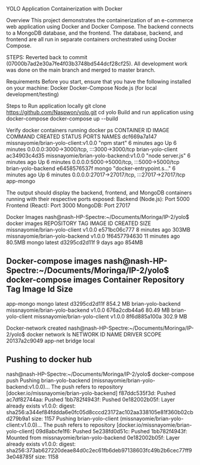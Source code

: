 YOLO Application Containerization with Docker

Overview 
This project demonstrates the containerization of an e-commerce web application using Docker and Docker Compose. The backend connects to a MongoDB database, and the frontend. The database, backend, and frontend are all run in separate containers orchestrated using Docker Compose.

STEPS:
Reverted back to commit (07000b7ad2e30a7fe4f03b3748bd544dcf28cf25). All development work was done on the main branch and merged to master branch.

Requirements 
Before you start, ensure that you have the following installed on your machine: 
Docker 
Docker-Compose 
Node.js (for local development/testing)

Steps to Run application locally
git clone https://github.com/Naspwon/yolo.git 
cd yolo
Build and run application using docker-compose
docker-compose up --build

Verify docker containers running
docker ps
CONTAINER ID   IMAGE                                   COMMAND                  CREATED         STATUS         PORTS                                                                                      NAMES
dcf669a7a147   missnayomie/brian-yolo-client:v1.0.0    "npm start"              6 minutes ago   Up 6 minutes   0.0.0.0:3000->3000/tcp, :::3000->3000/tcp                                                  brian-yolo-client
ac34903c4d35   missnayomie/brian-yolo-backend:v1.0.0   "node server.js"         6 minutes ago   Up 6 minutes   0.0.0.0:5000->5000/tcp, :::5000->5000/tcp                                                  brian-yolo-backend
e6458576537f   mongo                                   "docker-entrypoint.s…"   6 minutes ago   Up 6 minutes   0.0.0.0:27017->27017/tcp, :::27017->27017/tcp                                              app-mongo

The output should display the backend, frontend, and MongoDB containers running with their respective ports exposed: Backend (Node.js): Port 5000 Frontend (React): Port 3000 MongoDB: Port 27017

Docker Images
nash@nash-HP-Spectre:~/Documents/Moringa/IP-2/yolo$ docker images
REPOSITORY                       TAG       IMAGE ID       CREATED          SIZE
missnayomie/brian-yolo-client    v1.0.0    e571bc06c777   8 minutes ago    303MB
missnayomie/brian-yolo-backend   v1.0.0    1f6457794630   11 minutes ago   80.5MB
mongo                            latest    d3295cd2d11f   9 days ago       854MB

Docker-compose images
nash@nash-HP-Spectre:~/Documents/Moringa/IP-2/yolo$ docker-compose images
    Container                  Repository              Tag       Image Id       Size  
--------------------------------------------------------------------------------------
app-mongo            mongo                            latest   d3295cd2d11f   854.2 MB
brian-yolo-backend   missnayomie/brian-yolo-backend   v1.0.0   676a2cdb44a6   80.49 MB
brian-yolo-client    missnayomie/brian-yolo-client    v1.0.0   8f6d885a100a   302.9 MB

Docker-network created
nash@nash-HP-Spectre:~/Documents/Moringa/IP-2/yolo$ docker network ls
NETWORK ID     NAME              DRIVER    SCOPE
20137a2c9049   app-net           bridge    local

Pushing to docker hub
-----------------------
nash@nash-HP-Spectre:~/Documents/Moringa/IP-2/yolo$ docker-compose push
Pushing brian-yolo-backend (missnayomie/brian-yolo-backend:v1.0.0)...
The push refers to repository [docker.io/missnayomie/brian-yolo-backend]
f87ddc535f3d: Pushed
ac7df82744aa: Pushed
1bb782f4943f: Pushed
0e182002b05f: Layer already exists
v1.0.0: digest: sha256:a344ef84fddda6e0fc05d8cccd23172ac102aa338105e81f360b02cbd279b9a1 size: 1157
Pushing brian-yolo-client (missnayomie/brian-yolo-client:v1.0.0)...
The push refers to repository [docker.io/missnayomie/brian-yolo-client]
09d8abcfe1f6: Pushed
5e238fd0d51c: Pushed
1bb782f4943f: Mounted from missnayomie/brian-yolo-backend
0e182002b05f: Layer already exists
v1.0.0: digest: sha256:373ab627220deae84d0c2ec61fb6deb97138603fc49b2b6cec77ff93e048785f size: 1158



